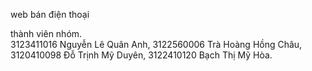 web bán điện thoại

thành viên nhóm.   
3123411016 Nguyễn Lê Quân Anh, 
3122560006 Trà Hoàng Hồng Châu, 
3120410098 Đỗ Trịnh Mỹ Duyên, 
3122410120 Bạch Thị Mỹ Hòa.
